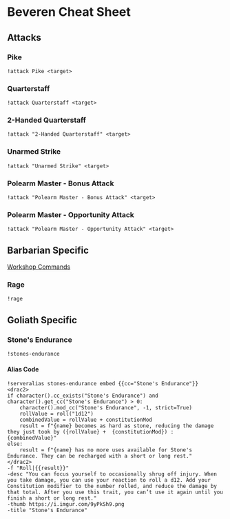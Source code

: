 # Beveren Cheat Sheet
## Attacks
### Pike
`!attack Pike <target>`

### Quarterstaff
`!attack Quarterstaff <target>`

### 2-Handed Quarterstaff
`!attack "2-Handed Quarterstaff" <target>`

### Unarmed Strike
`!attack "Unarmed Strike" <target>`

### Polearm Master - Bonus Attack
`!attack "Polearm Master - Bonus Attack" <target>`

### Polearm Master - Opportunity Attack
`!attack "Polearm Master - Opportunity Attack" <target>`

## Barbarian Specific
[Workshop Commands](https://avrae.io/dashboard/workshop/5f73c28d647bb0a416316d32)

### Rage
`!rage`

## Goliath Specific

### Stone's Endurance
`!stones-endurance`

#### Alias Code
```
!serveralias stones-endurance embed {{cc="Stone's Endurance"}} 
<drac2>
if character().cc_exists("Stone's Endurance") and character().get_cc("Stone's Endurance") > 0:
    character().mod_cc("Stone's Endurance", -1, strict=True)
    rollValue = roll("1d12")
    combinedValue = rollValue + constitutionMod
    result = f"{name} becomes as hard as stone, reducing the damage they just took by ({rollValue} +  {constitutionMod}) : {combinedValue}"
else:
    result = f"{name} has no more uses available for Stone's Endurance. They can be recharged with a short or long rest."
</drac2>
-f "Roll|{{result}}"
-desc "You can focus yourself to occasionally shrug off injury. When you take damage, you can use your reaction to roll a d12. Add your Constitution modifier to the number rolled, and reduce the damage by that total. After you use this trait, you can’t use it again until you finish a short or long rest."
-thumb https://i.imgur.com/9yPkSh9.png
-title "Stone's Endurance"
```
